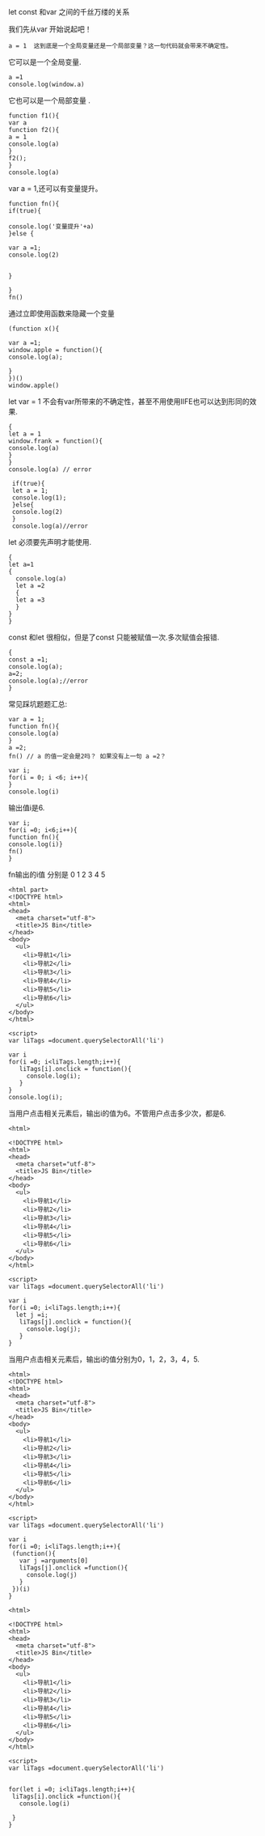 let const  和var 之间的千丝万缕的关系 <br>

我们先从var 开始说起吧！<br> 

 ```
 a = 1  这到底是一个全局变量还是一个局部变量？这一句代码就会带来不确定性。

 ```
 它可以是一个全局变量.<br>
 
```
a =1 
console.log(window.a)

```
它也可以是一个局部变量 .<br>
```
function f1(){
var a 
function f2(){
a = 1
console.log(a)
}
f2();
}
console.log(a)
```

var a = 1,还可以有变量提升。<br> 

```
function fn(){
if(true){

console.log('变量提升'+a)
}else {

var a =1;
console.log(2)


}

}
fn()
```
通过立即使用函数来隐藏一个变量<br>
```
(function x(){

var a =1;
window.apple = function(){
console.log(a);

}
})()
window.apple()

```

let var = 1 不会有var所带来的不确定性，甚至不用使用IIFE也可以达到形同的效果.<br>

```
{
let a = 1
window.frank = function(){
console.log(a)
}
}
console.log(a) // error 

```

```
 if(true){
 let a = 1;
 console.log(1);
 }else{
 console.log(2)
 }
 console.log(a)//error
```
let 必须要先声明才能使用.<br>
```
{
let a=1
{
  console.log(a)
  let a =2 
  {
  let a =3
  }
}
}

```

const 和let 很相似，但是了const 只能被赋值一次.多次赋值会报错.
```
{
const a =1;
console.log(a);
a=2;
console.log(a);//error
}
```

常见踩坑题题汇总:<br>

```
var a = 1;
function fn(){
console.log(a)
}
a =2;
fn() // a 的值一定会是2吗？ 如果没有上一句 a =2？

```


```
var i;
for(i = 0; i <6; i++){
}
console.log(i)

```
输出值i是6.<br>
```
var i;
for(i =0; i<6;i++){
function fn(){
console.log(i)}
fn()
}
```
fn输出的i值 分别是 0 1 2 3 4 5<br> 
```
<html part>
<!DOCTYPE html>
<html>
<head>
  <meta charset="utf-8">
  <title>JS Bin</title>
</head>
<body>
  <ul>
    <li>导航1</li>
    <li>导航2</li>
    <li>导航3</li>
    <li>导航4</li>
    <li>导航5</li>
    <li>导航6</li>
  </ul>
</body>
</html>

<script>
var liTags =document.querySelectorAll('li')

var i
for(i =0; i<liTags.length;i++){
   liTags[i].onclick = function(){
     console.log(i);
   }
}
console.log(i);

```
当用户点击相关元素后，输出i的值为6。不管用户点击多少次，都是6.<br>

```
<html>

<!DOCTYPE html>
<html>
<head>
  <meta charset="utf-8">
  <title>JS Bin</title>
</head>
<body>
  <ul>
    <li>导航1</li>
    <li>导航2</li>
    <li>导航3</li>
    <li>导航4</li>
    <li>导航5</li>
    <li>导航6</li>
  </ul>
</body>
</html>

<script>
var liTags =document.querySelectorAll('li')

var i
for(i =0; i<liTags.length;i++){
  let j =i;
   liTags[j].onclick = function(){
     console.log(j);
   }
}

```

当用户点击相关元素后，输出i的值分别为0，1，2，3，4，5.<br>

```
<html>
<!DOCTYPE html>
<html>
<head>
  <meta charset="utf-8">
  <title>JS Bin</title>
</head>
<body>
  <ul>
    <li>导航1</li>
    <li>导航2</li>
    <li>导航3</li>
    <li>导航4</li>
    <li>导航5</li>
    <li>导航6</li>
  </ul>
</body>
</html>

<script>
var liTags =document.querySelectorAll('li')

var i
for(i =0; i<liTags.length;i++){
 (function(){
   var j =arguments[0]
   liTags[j].onclick =function(){
     console.log(j)
   }
 })(i)
}

```

```
<html>

<!DOCTYPE html>
<html>
<head>
  <meta charset="utf-8">
  <title>JS Bin</title>
</head>
<body>
  <ul>
    <li>导航1</li>
    <li>导航2</li>
    <li>导航3</li>
    <li>导航4</li>
    <li>导航5</li>
    <li>导航6</li>
  </ul>
</body>
</html>

<script>
var liTags =document.querySelectorAll('li')


for(let i =0; i<liTags.length;i++){
 liTags[i].onclick =function(){
   console.log(i)
   
 }
}

```




